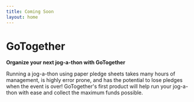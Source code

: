 ```yaml
---
title: Coming Soon
layout: home
---
```


# GoTogether

**Organize your next jog-a-thon with GoTogether**

Running a jog-a-thon using paper pledge sheets takes many hours of management, is highly error prone, and has the potential to lose pledges when the event is over! GoTogether's first product will help run your jog-a-thon with ease and collect the maximum funds possible.
